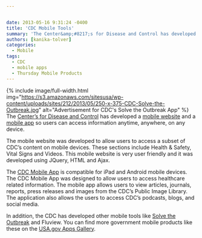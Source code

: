 ```yaml
---


date: 2013-05-16 9:31:24 -0400
title: 'CDC Mobile Tools'
summary: 'The Center&amp;#8217;s for Disease and Control has developed a&nbsp;mobile website and a mobile app so users can access information anytime, anywhere, on any device. The mobile website was developed to allow users to access a subset of CDC&rsquo;s content on mobile devices. These sections include Health'
authors: [kanika-tolver]
categories:
  - Mobile
tags:
  - CDC
  - mobile apps
  - Thursday Mobile Products
---
```


{% include image/full-width.html img="https://s3.amazonaws.com/sitesusa/wp-content/uploads/sites/212/2013/05/250-x-375-CDC-Solve-the-Outbreak.jpg" alt="Advertisement for CDC's Solve the Outbreak App" %}
The [Center&#8217;s for Disease and Control](http://www.cdc.gov/) has developed a [mobile website](http://m.cdc.gov/) and a [mobile app](http://apps.usa.gov/cdc-mobile-app.shtml) so users can access information anytime, anywhere, on any device.

The mobile website was developed to allow users to access a subset of CDC’s content on mobile devices. These sections include Health & Safety, Vital Signs and Videos. This mobile website is very user friendly and it was developed using JQuery, HTML and Ajax.

The [CDC Mobile App](http://apps.usa.gov/cdc-mobile-app.shtml) is compatible for iPad and Android mobile devices. The CDC Mobile App was designed to allow users to access healthcare related information. The mobile app allows users to view articles, journals, reports, press releases and images from the CDC’s Public Image Library. The application also allows the users to access CDC’s podcasts, blogs, and social media.

In addition, the CDC has developed other mobile tools like [Solve the Outbreak](https://www.WHATEVER/2013/06/18/cdcs-solve-the-outbreak-app-2/ "CDC’s Solve the Outbreak App") and Fluview. You can find more government mobile products like these on the [USA.gov Apps Gallery](http://apps.usa.gov/).